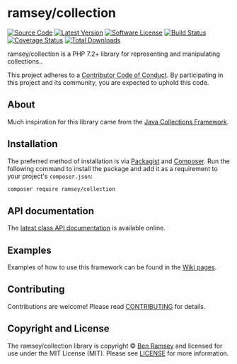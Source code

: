 # ramsey/collection

[![Source Code][badge-source]][source]
[![Latest Version][badge-release]][release]
[![Software License][badge-license]][license]
[![Build Status][badge-build]][build]
[![Coverage Status][badge-coverage]][coverage]
[![Total Downloads][badge-downloads]][downloads]

ramsey/collection is a PHP 7.2+ library for representing and manipulating collections..

This project adheres to a [Contributor Code of Conduct][conduct]. By participating in this project and its community, you are expected to uphold this code.


## About

Much inspiration for this library came from the [Java Collections Framework][java].


## Installation

The preferred method of installation is via [Packagist][] and [Composer][]. Run
the following command to install the package and add it as a requirement to
your project's `composer.json`:

```bash
composer require ramsey/collection
```


## API documentation

The [latest class API documentation][apidocs] is available online.


## Examples

Examples of how to use this framework can be found in the [Wiki pages](https://github.com/ramsey/collection/wiki/Examples).


## Contributing

Contributions are welcome! Please read [CONTRIBUTING][] for details.


## Copyright and License

The ramsey/collection library is copyright © [Ben Ramsey](https://benramsey.com/) and licensed for use under the MIT License (MIT). Please see [LICENSE][] for more information.



[conduct]: https://github.com/ramsey/collection/blob/master/.github/CODE_OF_CONDUCT.md
[java]: http://docs.oracle.com/javase/8/docs/technotes/guides/collections/index.html
[packagist]: https://packagist.org/packages/ramsey/collection
[composer]: http://getcomposer.org/
[apidocs]: https://docs.benramsey.com/ramsey-collection/latest/
[contributing]: https://github.com/ramsey/collection/blob/master/.github/CONTRIBUTING.md

[badge-source]: http://img.shields.io/badge/source-ramsey/collection-blue.svg?style=flat-square
[badge-release]: https://img.shields.io/github/release/ramsey/collection.svg?style=flat-square
[badge-license]: https://img.shields.io/badge/license-MIT-brightgreen.svg?style=flat-square
[badge-build]: https://img.shields.io/travis/ramsey/collection/master.svg?style=flat-square
[badge-coverage]: https://img.shields.io/coveralls/ramsey/collection/master.svg?style=flat-square
[badge-downloads]: https://img.shields.io/packagist/dt/ramsey/collection.svg?style=flat-square

[source]: https://github.com/ramsey/collection
[release]: https://github.com/ramsey/collection/releases
[license]: https://github.com/ramsey/collection/blob/master/LICENSE
[build]: https://travis-ci.org/ramsey/collection
[hhvm]: http://hhvm.h4cc.de/package/ramsey/collection
[coverage]: https://coveralls.io/r/ramsey/collection?branch=master
[downloads]: https://packagist.org/packages/ramsey/collection
